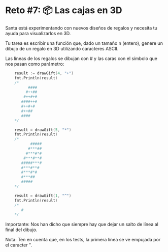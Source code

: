 # Reto #7: 📦 Las cajas en 3D

Santa está experimentando con nuevos diseños de regalos y necesita tu ayuda para visualizarlos en 3D.

Tu tarea es escribir una función que, dado un tamaño n (entero), genere un dibujo de un regalo en 3D utilizando caracteres ASCII.

Las líneas de los regalos se dibujan con # y las caras con el símbolo que nos pasan como parámetro:
```go
	result := drawGift(4, "+")
	fmt.Println(result)
	/*
	      ####
	     #++##
	    #++#+#
	   ####++#
	   #++#+#
	   #++##
	   ####
	*/

	result = drawGift(5, "*")
	fmt.Println(result)
	/*
	       #####
	      #***##
	     #***#*#
	    #***#**#
	   #####***#
	   #***#**#
	   #***#*#
	   #***##
	   #####
	*/

	result = drawGift(1, "^")
	fmt.Println(result)
	/*
	   #
	*/
```
Importante: Nos han dicho que siempre hay que dejar un salto de línea al final del dibujo.

Nota: Ten en cuenta que, en los tests, la primera línea se ve empujada por el caracter ".